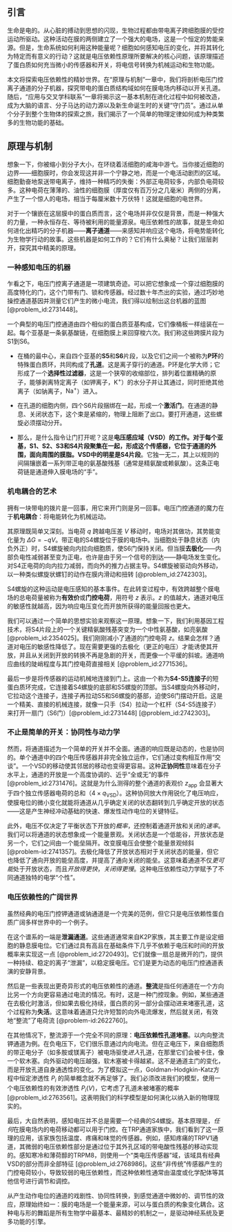 ## 引言
生命是电的。从心脏的搏动到思想的闪现，生物过程都由带电离子跨细胞膜的受控运动所驱动。这种活动在膜的两侧建立了一个强大的电场，这是一个恒定的势能来源。但是，生命系统如何利用这种能量呢？细胞如何感知电压的变化，并将其转化为特定而有意义的行动？这就是电压依赖性原理所要解决的核心问题，该原理描述了蛋白质如何充当微小的传感器和开关，将电信号转换为机械运动和生物功能。

本文将探索电压依赖性的精妙世界。在“原理与机制”一章中，我们将剖析电压门控离子通道的分子机器，探究带电的蛋白质结构域如何在膜电场内移动以开关孔道。随后，“应用与交叉学科联系”一章将揭示这一基本机制在进化过程中如何被改造，成为大脑的语言、分子马达的动力源以及新生命诞生时的关键“守门员”。通过从单个分子到整个生物体的探索之旅，我们揭示了一个简单的物理定律如何成为种类繁多的生物功能的基础。

## 原理与机制

想象一下，你被缩小到分子大小，在环绕着活细胞的咸海中游弋。当你接近细胞的边界——细胞膜时，你会发现这并非一个宁静之地，而是一个电活动剧烈的区域。细胞勤奋地泵送带电离子，维持一种精巧的失衡：外部正电荷较多，内部负电荷较多。这种电荷在薄薄的、油性的细胞膜（厚度仅有百万分之几毫米）两侧的分离，产生了一个惊人的电场，相当于每厘米数十万伏特！这就是细胞的电世界。

对于一个镶嵌在这层膜中的蛋白质而言，这个电场并非仅仅是背景，而是一种强大的力量，一种永恒存在、等待被利用的能量源泉。电压依赖性的故事，就是生命如何进化出精巧的分子机器——**离子通道**——来感知并响应这个电场，将电势能转化为生物学行动的故事。这些机器是如何工作的？它们有什么奥秘？让我们层层剥开，探究其中精美的原理。

### 一种感知电压的机器

乍看之下，电压门控离子通道是一项建筑奇迹。可以把它想象成一个穿过细胞膜的高度特化的门，这个门带有门、锁和传感器。经过数十年杰出的实验，通过巧妙地操控通道基因并测量它们产生的微小电流，我们得以绘制出这台机器的蓝图 [@problem_id:2731448]。

一个典型的电压门控通道由四个相似的蛋白质亚基构成，它们像桶板一样组装在一起。每个亚基是一条氨基酸链，在细胞膜上来回穿梭六次。我们称这些跨膜片段为S1到S6。

-   在桶的最中心，来自四个亚基的**S5**和**S6**片段，以及它们之间一个被称为**P环**的特殊蛋白质环，共同构成了**孔道**。这是离子穿行的通道。P环是化学大师；它形成了一个**选择性过滤器**，这是一个狭窄的收缩部位，排列着位置精确的原子，能够剥离特定离子（如钾离子，$\text{K}^+$）的水分子并让其通过，同时拒绝其他离子（如钠离子，$\text{Na}^+$）进入。

-   在孔道的细胞内侧，四个S6片段捆绑在一起，形成一个**激活门**。在通道的静息、关闭状态下，这个束是紧缩的，物理上阻断了出口。要打开通道，这些螺旋必须摆动分开。

-   那么，是什么指令让门打开呢？这是**电压感应域（VSD）**的工作。对于每个亚基，**S1、S2、S3和S4**片段聚集在一起，形成这个传感器，它位于通道的外围，面向周围的膜脂。VSD中的明星是**S4片段**。它独一无二，其上以规则的间隔镶嵌着一系列带正电的氨基酸残基（通常是精氨酸或赖氨酸）。这条正电荷链是通道伸入膜电场的“手”。

### 机电耦合的艺术

拥有一块带电的拨片是一回事，用它来开门则是另一回事。电压门控通道的魔力在于**机电耦合**：将电能转化为机械运动。

其原理既简单又深刻。当电荷 $q$ 跨越电压差 $V$ 移动时，电场对其做功，其势能变化量为 $\Delta G = -qV$。带正电的S4螺旋位于膜的电场中。当细胞处于静息状态（内负外正）时，S4螺旋被向内拉向细胞质，使S6门保持关闭。但当膜**去极化**——内部负电性减弱甚至变为正电，也许是由于另一个信号的到达——静电场发生变化。对S4正电荷的向内拉力减弱，而向外的推力占据主导。S4螺旋被驱动向外移动，以一种类似螺旋状螺钉的动作在膜内滑动和扭转 [@problem_id:2742303]。

S4螺旋的这种运动是电压感知的基本事件。在此转变过程中，有效跨越整个膜电场的总电荷量被称为**有效价**或**门控电荷**，用符号 $z$ 表示。$z$ 的值越大，通道对电压的敏感性就越高，因为响应电压变化而开放所获得的能量回报也更大。

我们可以通过一个简单的思想实验来观察这一原理。想象一下，我们利用基因工程技术，将S4片段上的一个关键精氨酸残基突变为一个中性氨基酸，如亮氨酸 [@problem_id:2354025]。我们刚刚减小了通道的门控电荷 $z$。结果会怎样？通道对电压的敏感性降低了。现在需要更强的去极化（更正的电压）才能诱使其开放，并且从关闭到开放的转换不再是急剧的开关，而更像一个平缓的斜坡。通道响应曲线的陡峭程度与其门控电荷直接相关 [@problem_id:2771536]。

最后一步是将传感器的运动机械地连接到门上。这由一个称为**S4-S5连接子**的短蛋白质环完成，它连接着S4螺旋的底部和S5螺旋的顶部。当S4螺旋向外移动时，它拉动这个连接子，连接子再拉动S5和S6螺旋的基部，迫使S6门摆动开启。这是一个精美、直接的机械连接，就像一只手（S4）拉动一个杠杆（S4-S5连接子）来打开一扇门（S6门）[@problem_id:2731448] [@problem_id:2742303]。

### 不止是简单的开关：协同性与动力学

然而，将通道描述为一个简单的开关并不全面。通道的响应既是动态的，也是协同的。单个通道中的四个电压传感器并非完全独立运作，它们通过变构相互作用“交谈”。一个VSD的移动使其邻居的移动也变得更容易。这种**正协同性**意味着在分子水平上，通道的开放是一个高度协调的、近乎“全或无”的事件 [@problem_id:2731476]。这就是为什么测得的整个通道的表观价 $z_{\mathrm{app}}$ 会显著大于四个独立传感器电荷的总和（$4 \times q_{\mathrm{VSD}}$）。这种协同放大作用锐化了电压响应，使膜电位的微小变化就能将通道从几乎确定关闭的状态翻转到几乎确定开放的状态——这是产生神经冲动基础的快速、爆发性动作电位的关键特征。

此外，电压不仅决定了平衡状态下开放的*概率*，还控制着通道开放和关闭的*速率*。我们可以将通道的状态想象成一个能量景观。关闭状态是一个低能谷，开放状态是另一个，它们之间由一个能垒隔开。改变膜电压会使整个能量景观倾斜 [@problem-id:2741357]。去极化降低了开放状态相对于关闭状态的能量，但它也降低了通向开放的能垒高度，并提高了通向关闭的能垒。这意味着通道不仅*更可能*处于开放状态，而且*开放得更快*，*关闭得更慢*。这种电压依赖性动力学赋予了不同通道独特的电学“个性”。

### 电压依赖性的广阔世界

虽然经典的电压门控钾通道或钠通道是一个完美的范例，但它只是电压依赖性蛋白质广阔多样世界中的一个例子。

在这个谱系的一端是**泄漏通道**。这些通道通常来自K2P家族，其主要工作是设定细胞的静息膜电位。它们通过具有高且在基础条件下几乎不依赖于电压和时间的开放概率来实现这一点 [@problem_id:2720493]。它们就像一扇总是微开的门，提供一种持续、稳定的离子“泄漏”，以稳定膜电压。它们是更为动态的电压门控通道表演的安静背景。

然后是一些表现出更奇异形式的电压依赖性的通道。**整流**是指任何通道在一个方向比另一个方向更容易通过电流的情况。有时，这是一种门控现象。例如，某些通道在去极化时激活，但如果去极化持续，蛋白质的另一部分会摆动进来堵塞孔道，这个过程称为**失活**。这意味着通道只允许短暂的向外电流爆发，然后就关闭，有效地“整流”了电荷流 [@problem-id:2622760]。

在其他情况下，整流源于一个完全不同的原理：**电压依赖性孔道堵塞**。以内向整流钾通道为例。在负电压下，它们很乐意通过内向电流。但在正电压下，来自细胞质的带正电分子（如多胺或镁离子）被电场驱使*进入*孔道，在那里它们会被卡住，像一个软木塞。向外驱动的电压越强，软木塞被卡得越紧。这不是通道主门的变化，而是开放孔道自身通透性的变化。为了模拟这一点，Goldman-Hodgkin-Katz方程中恒定渗透性 $P_i$ 的简单概念就不再足够了。我们必须改进我们的模型，使用一个电压依赖性的有效渗透性 $P_i(V)$，它考虑了孔道未被堵塞的概率 [@problem_id:2763561]。这表明我们的科学模型是如何演化以纳入新的物理现实的。

最后，大自然表明，感知电压并不总是需要一个经典的S4螺旋。基本原理是，*任何*在膜电场内的电荷移动都可以用于门控。在TRP通道家族中，我们看到了这一原理的应用，该家族包括温度、疼痛和味觉的传感器。例如，感知疼痛的TRPV1通道，其微弱的电压依赖性部分是通过位于其外孔区域的带电酸性残基的移动实现的。感知寒冷和薄荷醇的TRPM8，则使用一个“类电压传感器”域，该域具有经典VSD的部分而非全部特征 [@problem_id:2768986]。这些“非传统”传感器产生的门控电荷较小，导致较弱的电压依赖性，而这种依赖性通常由温度或化学配体等其他信号进行调节和调控。

从产生动作电位的通道的戏剧性、协同性转换，到感觉通道中微妙的、调节性的效应，原理始终如一：膜的电场是一个能量来源，可以与蛋白质的构象变化耦合。这种电与形的舞蹈是所有生物学中最基本、最精妙的机制之一，是驱动神经系统及更多功能的引擎。

